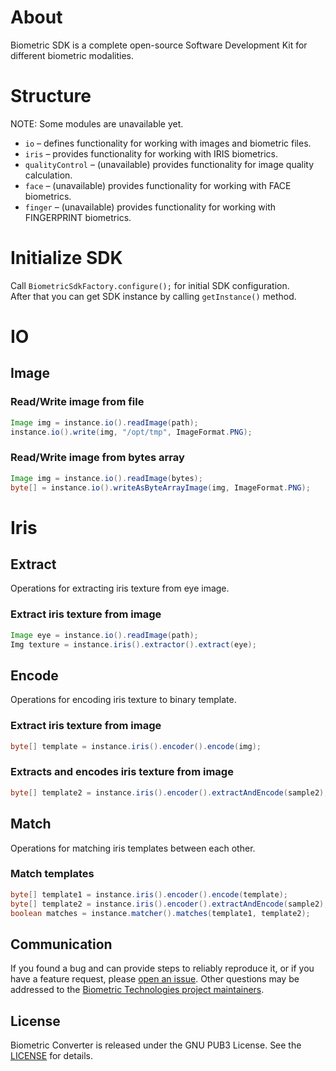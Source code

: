 # About
Biometric SDK is a complete open-source Software Development Kit for different biometric modalities.

# Structure

NOTE: Some modules are unavailable yet.

* `io` – defines functionality for working with images and biometric files.
* `iris` – provides functionality for working with IRIS biometrics.
* `qualityControl` – (unavailable) provides functionality for image quality calculation.
* `face` – (unavailable) provides functionality for working with FACE biometrics.
* `finger` – (unavailable) provides functionality for working with FINGERPRINT biometrics.

# Initialize SDK
Call `BiometricSdkFactory.configure();` for initial SDK configuration.  
After that you can get SDK instance by calling `getInstance()` method.

# IO
## Image
### Read/Write image from file
```java
Image img = instance.io().readImage(path);
instance.io().write(img, "/opt/tmp", ImageFormat.PNG);
``` 
### Read/Write image from bytes array
```java
Image img = instance.io().readImage(bytes);
byte[] = instance.io().writeAsByteArrayImage(img, ImageFormat.PNG);
``` 

# Iris
## Extract
Operations for extracting iris texture from eye image.
### Extract iris texture from image
```java
Image eye = instance.io().readImage(path);
Img texture = instance.iris().extractor().extract(eye);
``` 
## Encode
Operations for encoding iris texture to binary template.
### Extract iris texture from image
```java
byte[] template = instance.iris().encoder().encode(img);
```
### Extracts and encodes iris texture from image
```java
byte[] template2 = instance.iris().encoder().extractAndEncode(sample2);
```
## Match
Operations for matching iris templates between each other.
### Match templates
```java
byte[] template1 = instance.iris().encoder().encode(template);
byte[] template2 = instance.iris().encoder().extractAndEncode(sample2);
boolean matches = instance.matcher().matches(template1, template2);
```

Communication
-------------
If you found a bug and can provide steps to reliably reproduce it, or if you
have a feature request, please
[open an issue](https://github.com/biometric-technologies/biometric-sdk/issues). Other
questions may be addressed to the
[Biometric Technologies project maintainers](mailto:info@iriscan.net).

License
-------
Biometric Converter is released under the GNU PUB3 License. See the
[LICENSE](https://github.com/biometric-technologies/biometric-converte/blob/master/LICENSE.md)
for details.


